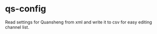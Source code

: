 # qs-config
Read settings for Quansheng from xml and write it to csv for easy editing channel list.
